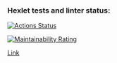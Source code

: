 ### Hexlet tests and linter status:

[![Actions Status](https://github.com/alexgeo82/frontend-project-11/actions/workflows/hexlet-check.yml/badge.svg)](https://github.com/alexgeo82/frontend-project-11/actions)

[![Maintainability Rating](https://sonarcloud.io/api/project_badges/measure?project=alexgeo82_frontend-project-11&metric=sqale_rating)](https://sonarcloud.io/summary/new_code?id=alexgeo82_frontend-project-11)

[Link](https://frontend-project-11-murex-sigma.vercel.app/)
